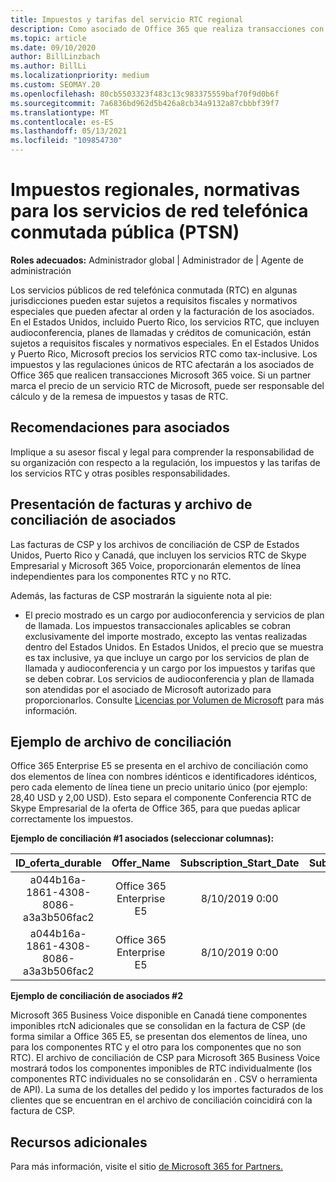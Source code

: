 ```yaml
---
title: Impuestos y tarifas del servicio RTC regional
description: Como asociado de Office 365 que realiza transacciones con Microsoft 365 Voice, puede estar sujeto a impuestos regionales, tarifas o requisitos normativos para los servicios RTC.
ms.topic: article
ms.date: 09/10/2020
author: BillLinzbach
ms.author: BillLi
ms.localizationpriority: medium
ms.custom: SEOMAY.20
ms.openlocfilehash: 80cb5503323f483c13c983375559baf70f9d0b6f
ms.sourcegitcommit: 7a6836bd962d5b426a8cb34a9132a87cbbbf39f7
ms.translationtype: MT
ms.contentlocale: es-ES
ms.lasthandoff: 05/13/2021
ms.locfileid: "109854730"
---
```

# <a name="regional-taxes-regulations-for-public-switched-telephone-network-ptsn-services"></a>Impuestos regionales, normativas para los servicios de red telefónica conmutada pública (PTSN)

**Roles adecuados:** Administrador global | Administrador de | Agente de administración

Los servicios públicos de red telefónica conmutada (RTC) en algunas jurisdicciones pueden estar sujetos a requisitos fiscales y normativos especiales que pueden afectar al orden y la facturación de los asociados. En el Estados Unidos, incluido Puerto Rico, los servicios RTC, que incluyen audioconferencia, planes de llamadas y créditos de comunicación, están sujetos a requisitos fiscales y normativos especiales. En el Estados Unidos y Puerto Rico, Microsoft precios los servicios RTC como tax-inclusive.  Los impuestos y las regulaciones únicos de RTC afectarán a los asociados de Office 365 que realicen transacciones Microsoft 365 voice.  Si un partner marca el precio de un servicio RTC de Microsoft, puede ser responsable del cálculo y de la remesa de impuestos y tasas de RTC.

## <a name="partner-recommendations"></a>Recomendaciones para asociados

Implique a su asesor fiscal y legal para comprender la responsabilidad de su organización con respecto a la regulación, los impuestos y las tarifas de los servicios RTC y otras posibles responsabilidades.

## <a name="invoice-presentation-and-partner-reconciliation-file"></a>Presentación de facturas y archivo de conciliación de asociados

Las facturas de CSP y los archivos de conciliación de CSP de Estados Unidos, Puerto Rico y Canadá, que incluyen los servicios RTC de Skype Empresarial y Microsoft 365 Voice, proporcionarán elementos de línea independientes para los componentes RTC y no RTC.

Además, las facturas de CSP mostrarán la siguiente nota al pie:

* El precio mostrado es un cargo por audioconferencia y servicios de plan de llamada.  Los impuestos transaccionales aplicables se cobran exclusivamente del importe mostrado, excepto las ventas realizadas dentro del Estados Unidos.  En Estados Unidos, el precio que se muestra es tax inclusive, ya que incluye un cargo por los servicios de plan de llamada y audioconferencia y un cargo por los impuestos y tarifas que se deben cobrar.  Los servicios de audioconferencia y plan de llamada son atendidas por el asociado de Microsoft autorizado para proporcionarlos.  Consulte [Licencias por Volumen de Microsoft](https://go.microsoft.com/fwlink/?LinkId=690247) para más información.

## <a name="reconciliation-file-example"></a>Ejemplo de archivo de conciliación

Office 365 Enterprise E5 se presenta en el archivo de conciliación como dos elementos de línea con nombres idénticos e identificadores idénticos, pero cada elemento de línea tiene un precio unitario único (por ejemplo: 28,40 USD y 2,00 USD). Esto separa el componente Conferencia RTC de Skype Empresarial de la oferta de Office 365, para que puedas aplicar correctamente los impuestos.

**Ejemplo de conciliación #1 asociados (seleccionar columnas):**

|**ID_oferta_durable**|**Offer_Name**|**Subscription_Start_Date**|**Subscription_End_Date**|**Charge_Start_Date**|**Charge_End_Date**|**Charge_Type**|**Unit_Price**|
|:----:|:----:|:----:|:----:|:----:|:----:|:----:|:----:|
|a044b16a-1861-4308-8086-a3a3b506fac2   |Office 365 Enterprise E5   |8/10/2019 0:00   |8/11/2019 0:00   |8/11/2019 0:00|9/10/2019 0:00   |Tarifa de ciclo   |28.40   |
|a044b16a-1861-4308-8086-a3a3b506fac2   |Office 365 Enterprise E5   |8/10/2019 0:00   |8/11/2019 0:00   |8/11/2019 0:00   |9/10/2019 0:00   |Tarifa de ciclo   |2.00   |

**Ejemplo de conciliación de asociados #2**

Microsoft 365 Business Voice disponible en Canadá tiene componentes imponibles rtcN adicionales que se consolidan en la factura de CSP (de forma similar a Office 365 E5, se presentan dos elementos de línea, uno para los componentes RTC y el otro para los componentes que no son RTC).  El archivo de conciliación de CSP para Microsoft 365 Business Voice mostrará todos los componentes imponibles de RTC individualmente (los componentes RTC individuales no se consolidarán en . CSV o herramienta de API).  La suma de los detalles del pedido y los importes facturados de los clientes que se encuentran en el archivo de conciliación coincidirá con la factura de CSP.

## <a name="additional-resources"></a>Recursos adicionales
Para más información, visite el sitio [de Microsoft 365 for Partners.](https://www.microsoft.com/microsoft-365/partners/)


